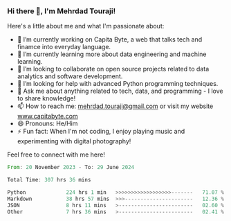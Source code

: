 ### Hi there 👋, I'm Mehrdad Touraji!


Here's a little about me and what I'm passionate about:

- 🔭 I’m currently working on Capita Byte, a web that talks tech and finamce into everyday language.
- 🌱 I’m currently learning more about data engineering and machine learning.
- 👯 I’m looking to collaborate on open source projects related to data analytics and software development.
- 🤔 I’m looking for help with advanced Python programming techniques.
- 💬 Ask me about anything related to tech, data, and programming - I love to share knowledge!
- 📫 How to reach me: mehrdad.touraji@gmail.com or visit my website www.capitabyte.com
- 😄 Pronouns: He/Him
- ⚡ Fun fact: When I'm not coding, I enjoy playing music and experimenting with digital photography!

Feel free to connect with me here!


<!--START_SECTION:waka-->

```rust
From: 20 November 2023 - To: 29 June 2024

Total Time: 307 hrs 36 mins

Python             224 hrs 1 min   >>>>>>>>>>>>>>>>>>-------   71.07 %
Markdown           38 hrs 57 mins  >>>----------------------   12.36 %
JSON               8 hrs 11 mins   >------------------------   02.60 %
Other              7 hrs 36 mins   >------------------------   02.41 %
```

<!--END_SECTION:waka-->
